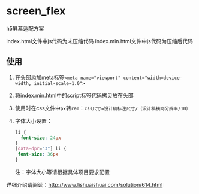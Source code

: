 # screen_flex
h5屏幕适配方案

index.html文件中js代码为未压缩代码
index.min.html文件中js代码为压缩后代码

## 使用

1. 在头部添加meta标签`<meta name="viewport" content="width=device-width, initial-scale=1.0">`
   
2. 将index.min.html中的script标签代码拷贝放在头部

3. 使用时在css文件中`px`转`rem`：`css尺寸=设计稿标注尺寸/（设计稿横向分辨率/10）`

4. 字体大小设置：
   
   ```css
   li { 
     font-size: 24px
   }
   [data-dpr="3"] li {
    font-size: 36px
   }
   ```
   注：字体大小等请根据具体项目要求配置

详细介绍请阅读：http://www.lishuaishuai.com/solution/614.html
